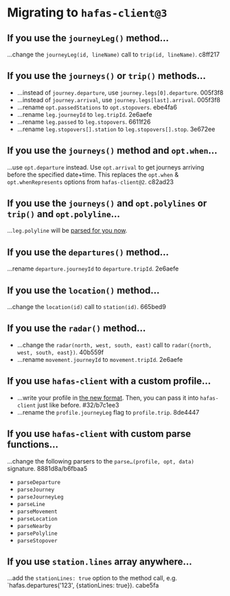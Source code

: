 # Migrating to `hafas-client@3`

## If you use the `journeyLeg()` method…

…change the `journeyLeg(id, lineName)` call to `trip(id, lineName)`. c8ff217

## If you use the `journeys()` or `trip()` methods…

- …instead of `journey.departure`, use `journey.legs[0].departure`. 005f3f8
- …instead of `journey.arrival`, use `journey.legs[last].arrival`. 005f3f8
- …rename `opt.passedStations` to `opt.stopovers`. ebe4fa6
- …rename `leg.journeyId` to `leg.tripId`. 2e6aefe
- …rename `leg.passed` to `leg.stopovers`. 6611f26
- …rename `leg.stopovers[].station` to `leg.stopovers[].stop`. 3e672ee

## If you use the `journeys()` method and `opt.when`…

…use `opt.departure` instead. Use `opt.arrival` to get journeys arriving before the specified date+time. This replaces the `opt.when` & `opt.whenRepresents` options from `hafas-client@2`. c82ad23

## If you use the `journeys()` and `opt.polylines` or `trip()` and `opt.polyline`…

…`leg.polyline` will be [parsed for you now](https://github.com/public-transport/hafas-client/blob/f6c824eecb459181ea90ddf41bf1a1e8b64539ec/docs/journey-leg.md#polyline-option).

## If you use the `departures()` method…

…rename `departure.journeyId` to `departure.tripId`. 2e6aefe

## If you use the `location()` method…

…change the `location(id)` call to `station(id)`. 665bed9

## If you use the `radar()` method…

- …change the `radar(north, west, south, east)` call to `radar({north, west, south, east})`. 40b559f
- …rename `movement.journeyId` to `movement.tripId`. 2e6aefe

## If you use `hafas-client` with a custom profile…

- …write your profile in [the new format](writing-a-profile.md). Then, you can pass it into `hafas-client` just like before. #32/b7c1ee3
- …rename the `profile.journeyLeg` flag to `profile.trip`. 8de4447

## If you use `hafas-client` with custom parse functions…

…change the following parsers to the `parse…(profile, opt, data)` signature. 8881d8a/b6fbaa5

- `parseDeparture`
- `parseJourney`
- `parseJourneyLeg`
- `parseLine`
- `parseMovement`
- `parseLocation`
- `parseNearby`
- `parsePolyline`
- `parseStopover`

## If you use `station.lines` array anywhere…

…add the `stationLines: true` option to the method call, e.g. `hafas.departures('123', {stationLines: true}). cabe5fa
